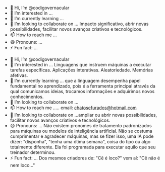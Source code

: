 - 👋 Hi, I’m @codigovernacular
- 👀 I’m interested in ...
- 🌱 I’m currently learning ...
- 💞️ I’m looking to collaborate on ... Impacto significativo, abrir novas possibilidades, facilitar novos avanços criativos e tecnológicos.
- 📫 How to reach me ...
- 😄 Pronouns: ...
- ⚡ Fun fact: ...

<!---
codigovernacular/codigovernacular is a ✨ special ✨ repository because its `README.md` (this file) appears on your GitHub profile.
You can click the Preview link to take a look at your changes.
--->

- 👋 Hi, I’m @codigovernacular
- 👀 I'm interested in ... Linguagens que instruem máquinas a executar tarefas específicas. Aplicações interativas. Aleatoriedade. Memórias afetivas. 
- 🌱 I’m currently learning ... que a linguagem desempenha papel fundamental no aprendizado, pois é a ferramenta principal através da qual comunicamos ideias, trocamos informações e adquirimos novos conhecimentos.
- 💞️ I’m looking to collaborate on ... 
- 📫 How to reach me ..... email: chatosefurados@hotmail.com
- 💞️ I’m looking to collaborate on ...ampliar ou abrir novas possibilidades, facilitar novos avanços criativos e tecnológicos.
- 😄 Pronouns: ... Não existem pronomes de tratamento padronizados para máquinas ou modelos de inteligência artificial. Não se costuma cumprimentar e agradecer máquinas, mas se fizer isso, uma IA pode dizer: "disponha", "tenha uma ótima semana", coisa do tipo ou algo totalmente diferente. Ela foi programada para executar aquilo que seu treinador determinou. 
- ⚡ Fun fact: ... Dos mesmos criadores de: "Cê é loco?" vem aí: "Cê não é nem loco..."

<!---
codigovernacular/codigovernacular is a ✨ special ✨ repository because its `README.md` (this file) appears on your GitHub profile.
You can click the Preview link to take a look at your changes.
--->

